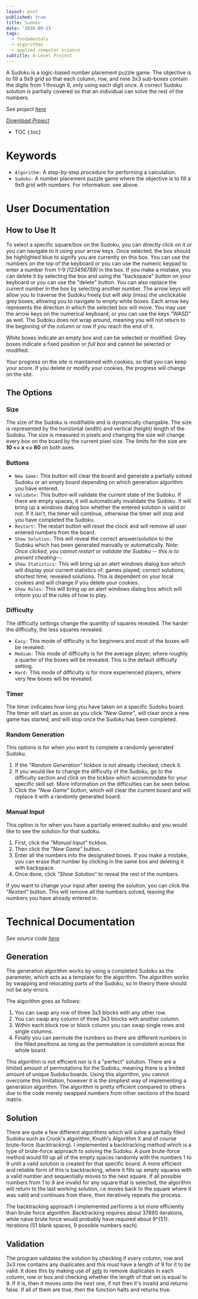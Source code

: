 ```yaml
---
layout: post
published: true
title: Sudoku
date: '2016-09-15'
tags:
  - fundamentals
  - algorithms
  - applied computer science
subtitle: A-Level Project
---
```

A Sudoku is a logic-based number placement puzzle game. The objective is to fill a 9x9 grid so that each column, row, and nine 3x3 sub-boxes contain the digits from 1 through 9, only using each digit once. A correct Sudoku solution is partially covered so that an individual can solve the rest of the numbers.


*See project [here](https://www.samnayak.com/projects/sudoku/)*

*<a href="https://www.samnayak.com/projects/sudoku/" download="sudoku">Download Project</a>*


* TOC
{:toc}


# Keywords

- ```Algorithm:```  A step-by-step procedure for performing a calculation.
- ```Sudoku:``` A number placement puzzle game where the objective is to fill a 9x9 grid with numbers. For information: see above.


# User Documentation


## How to Use It

To select a specific square/box on the Sudoku, you can directly click on it or you can navigate to it using your arrow keys. Once selected, the box should be highlighted blue to signify you are currently on this box. You can use the numbers on the top of the keyboard or you can use the numeric keypad to enter a number from 1-9 _[123456789]_ in the box. If you make a mistake, you can delete it by selecting the box and using the "backspace" button on your keyboard or you can use the "delete" button. You can also replace the current number in the box by selecting another number. The arrow keys will allow you to traverse the Sudoku freely but will skip (miss) the unclickable grey boxes, allowing you to navigate to empty white boxes. Each arrow key represents the direction in which the selected box will move. You may use the arrow keys on the numerical keyboard, or you can use the keys "WASD" as well. The Sudoku does not wrap around, meaning you will not return to the beginning of the column or row if you reach the end of it.

White boxes indicate an empty box and can be selected or modified. Grey boxes indicate a fixed position or *full box* and cannot be selected or modified.

Your progress on the site is maintained with cookies, so that you can keep your score. If you delete or modify your cookies, the progress will change on the site.


## The Options

### Size

The size of the Sudoku is modifiable and is dynamically changable. The size is represented by the horizontal (width) and vertical (height) length of the Sudoku. The size is measured in pixels and changing the size will change every box on the board by the current pixel size. The limits for the size are **10 <= x <= 80** on both axes.


### Buttons

- ```New Game:``` This button will clear the board and generate a partially solved Sudoku or an empty board depending on which generation algorithm you have entered.
- ```Validate:``` This button will validate the current state of the Sudoku. If there are empty spaces, it will automatically invalidate the Sudoku. It will bring up a windows dialog box whether the entered solution is valid or not. If it isn't, the timer will continue, otherwise the timer will stop and you have completed the Sudoku.
- ```Restart:``` The restart button will reset the clock and will remove all user entered numbers from the board.
- ```Show Solution:``` This will reveal the correct answer/solution to the Sudoku which has been generated manually or automatically. _Note: Once clicked, you cannot restart or validate the Sudoku -- this is to prevent cheating--_.
- ```Show Statistics:``` This will bring up an alert windows dialog box which will display your current statistics of: games played; correct solutions; shortest time; revealed solutions. This is dependent on your local cookies and will change if you delete your cookies.
- ```Show Rules:``` This will bring up an alert windows dialog box which will inform you of the rules of how to play.

### Difficulty

The difficulty settings change the quantity of squares revealed. The harder the difficulty, the less squares revealed.

- ```Easy:``` This mode of difficulty is for beginners and most of the boxes will be revealed.
- ```Medium:``` This mode of difficulty is for the average player, where roughly a quarter of the boxes will be revealed. This is the default difficulty setting.
- ```Hard:``` This mode of difficulty is for more experienced players, where very few boxes will be revealed.


### Timer

The timer indicates how long you have taken on a specific Sudoku board. The timer will start as soon as you click _"New Game"_, will clear once a new game has started, and will stop once the Sudoku has been completed.



### Random Generation

This options is for when you want to complete a randomly generated Sudoku.

1. If the _"Random Generation"_ tickbox is not already checked, check it.
2. If you would like to change the difficulty of the Sudoku, go to the difficulty section and click on the tickbox which accommodate for your specific skill set. More information on the difficulties can be seen below.
3. Click the _"New Game"_ button, which will clear the current board and will replace it with a randomly generated board.


### Manual Input

This option is for when you have a partially entered sudoku and you would like to see the solution for that sudoku.

1. First, click the _"Manual Input"_ tickbox.
2. Then click the _"New Game"_ button.
3. Enter all the numbers into the designated boxes. If you make a mistake, you can erase that number by clicking in the same box and deleting it with backspace.
4. Once done, click _"Show Solution"_ to reveal the rest of the numbers.

If you want to change your input after seeing the solution, you can click the _"Restart"_ button. This will remove all the numbers solved, leaving the numbers you have already entered in.


# Technical Documentation

*See source code [here](https://github.com/AcesOfGlory/acesofglory.github.io/blob/master/projects/sudoku.html)*


## Generation

The generation algorithm works by using a completed Sudoku as the parameter, which acts as a template for the algorithm. The algorithm works by swapping and relocating parts of the Sudoku, so in theory there should not be any errors.

The algorithm goes as follows:

1. You can swap any row of three 3x3 blocks with any other row.
2. You can swap any column of three 3x3 blocks with another column.
3. Within each block row or block column you can swap single rows and single columns.
4. Finally you can permute the numbers so there are different numbers in the filled positions as long as the permutation is consistent across the whole board.

This algorithm is not efficient nor is it a "perfect" solution. There are a limited amount of permutations for the Sudoku, meaning there is a limited amount of unique Sudoku boards. Using this algorithm, you cannot overcome this limitation, however it is the simpliest way of implementing a generation algorithm. The algorithm is pretty efficient compared to others due to the code merely swapped numbers from other sections of the board matrix.


## Solution

There are quite a few different algorithms which will solve a partially filled Sudoku such as Crook's algorithm, Knuth's Algorithm X and of course brute-force (backtracking). I implemented a backtracking method which is a type of brute-force approach to solving the Sudoku. A pure brute-force method would fill up all of the empty spaces randomly with the numbers 1 to 9 until a valid solution is created for that specific board. A more efficient and reliable form of this is backtracking, where it fills up empty squares with a valid number and sequentially moves to the next square. If all possible numbers from 1 to 9 are invalid for any square that is selected, the algorithm will return to the last working solution, i.e moves back to the square where it was valid and continues from there, then iteratively repeats the process.

The backtracking approach I implemented performs a lot more efficiently than brute force algorithm. Backtracking requires about 37660 iterations, while naive brute force would probably have required about 9^{51}. iterations (51 blank spaces, 9 possible numbers each).

## Validation

The program validates the solution by checking if *every* column, row and 3x3 row contains any duplicates and this *must* have a length of 9 for it to be valid. It does this by making use of *[sets](https://developer.mozilla.org/en/docs/Web/JavaScript/Reference/Global_Objects/Set)* to remove duplicates in each column, row or box and checking whether the length of that set is equal to 9. If it is, then it moves onto the next one, if not then it's invalid and returns false. If all of them are true, then the function halts and returns true.

